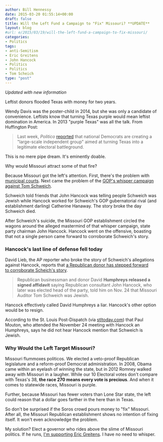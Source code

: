 ```yaml
---
author: Bill Hennessy
date: 2015-03-20 01:55:14+00:00
draft: false
title: Will the Left Fund a Campaign to "Fix" Missouri? **UPDATE**
layout: blog
#url: e/2015/03/19/will-the-left-fund-a-campaign-to-fix-missouri/
categories:
- Politics
tags:
- anti-Semitism
- Eric Greitens
- John Hancock
- Politics
- Politics
- Tom Scheich
type: "post"
---
```


_Updated with new information_

Leftist donors flooded Texas with money for two years.

Wendy Davis was the poster-child in 2014, but she was only a candidate of convenience. Leftists know that turning Texas purple would mean leftist domination in America. In 2013 "purple Texas" was all the talk. From Huffington Post:



> Last week, _Politico_ [reported](https://www.politico.com/story/2013/01/democrats-launch-plan-to-turn-texas-blue-86651.html?hp=t1) that national Democrats are creating a "large-scale independent group" aimed at turning Texas into a legitimate electoral battleground.

This is no mere pipe dream. It's eminently doable.



Why would Missouri attract some of that fire?

Because Missouri got the left's attention. First, there's the problem with [municipal courts](https://hennessysview.com/2015/03/07/what-to-do-with-the-doj-report-on-ferguson/). Next came the problem of the [GOP's whisper campaign against Tom Schweich](https://hennessysview.com/2015/03/05/missouri-deserves-better/).

Schweich told friends that John Hancock was telling people Schweich was Jewish while Hancock worked for Schweich's GOP gubernatorial rival (and establishment darling) Catherine Hanaway. The story broke the day Schweich died.

After Schweich's suicide, the Missouri GOP establishment circled the wagons around the alleged mastermind of that whisper campaign, state party chairman John Hancock. Hancock went on the offensive, boasting that not a single person came forward to corroborate Schweich's story.



### Hancock's last line of defense fell today



David Lieb, the AP reporter who broke the story of Schweich's allegations against Hancock, reports that [a Republican donor has stepped forward to corroborate Scheich's story](https://news.yahoo.com/gop-donor-backs-claims-missouri-auditor-shot-himself-233906122.html;_ylt=A0LEVjlAYgtVnsIA8cQlnIlQ;_ylu=X3oDMTByMG04Z2o2BHNlYwNzcgRwb3MDMQRjb2xvA2JmMQR2dGlkAw--).



> Republican businessman and donor David **Humphreys released a signed affidavit** saying Republican consultant John Hancock, who later was elected head of the party, told him on Nov. 24 that Missouri Auditor Tom Schweich was Jewish.



Hancock effectively called David Humphreys a liar. Hancock's other option would be to resign.

According to the St. Louis Post-Dispatch (via [stltoday.com](https://www.stltoday.com/news/local/govt-and-politics/donor-s-affidavit-says-hancock-made-negative-remarks-about-schweich/article_0825fbe6-e99c-5a38-8252-421cc2d944db.html)) that Paul Mouton, who attended the November 24 meeting with Hancock an Humphreys, says he did not hear Hancock mention that Schweich is Jewish.



### Why Would the Left Target Missouri?



Missouri flummoxes politicos. We elected a veto-proof Republican legislature and a reform-proof Democrat administration. In 2008, Obama came within an eyelash of winning the state, but in 2012 Romney walked away with Missouri in a laugher. While our 10 Electoral votes don't compare with Texas's 38, **the race 270 means every vote is precious**. And when it comes to statewide races, Missouri is purple.

Further, because Missouri has fewer voters than Lone Star state, the left could reason that a dollar goes farther in the here than in Texas.

So don't be surprised if the Soros crowd pours money to "fix" Missouri. After all, the Missouri Republican establishment shows no intention of fixing itself. It won't even acknowledge the problem.

My solution? Elect a governor who rides above the slime of Missouri politics. If he runs, [I'm supporting Eric Greitens](https://hennessysview.com/2015/03/05/providence-and-hope-in-missouri/). I have no need to whisper.


